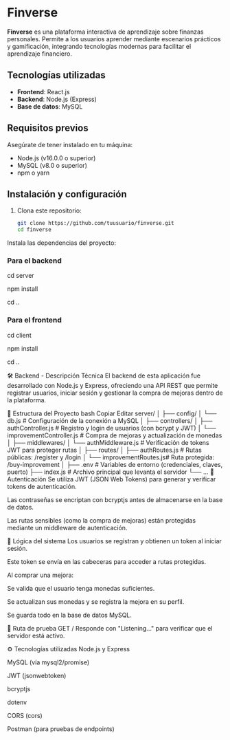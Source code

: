 # Finverse

**Finverse** es una plataforma interactiva de aprendizaje sobre finanzas personales. Permite a los usuarios aprender mediante escenarios prácticos y gamificación, integrando tecnologías modernas para facilitar el aprendizaje financiero.

## Tecnologías utilizadas

- **Frontend**: React.js
- **Backend**: Node.js (Express)
- **Base de datos**: MySQL

## Requisitos previos

Asegúrate de tener instalado en tu máquina:

- Node.js (v16.0.0 o superior)
- MySQL (v8.0 o superior)
- npm o yarn

## Instalación y configuración

1. Clona este repositorio:
   ```bash
   git clone https://github.com/tuusuario/finverse.git
   cd finverse

Instala las dependencias del proyecto:

### Para el backend
cd server

npm install

cd ..

### Para el frontend
cd client

npm install

cd ..




🛠️ Backend - Descripción Técnica
El backend de esta aplicación fue desarrollado con Node.js y Express, ofreciendo una API REST que permite registrar usuarios, iniciar sesión y gestionar la compra de mejoras dentro de la plataforma.

📁 Estructura del Proyecto
bash
Copiar
Editar
server/
│
├── config/
│   └── db.js               # Configuración de la conexión a MySQL
│
├── controllers/
│   ├── authController.js   # Registro y login de usuarios (con bcrypt y JWT)
│   └── improvementController.js # Compra de mejoras y actualización de monedas
│
├── middlewares/
│   └── authMiddleware.js   # Verificación de tokens JWT para proteger rutas
│
├── routes/
│   ├── authRoutes.js       # Rutas públicas: /register y /login
│   └── improvementRoutes.js# Ruta protegida: /buy-improvement
│
├── .env                    # Variables de entorno (credenciales, claves, puerto)
├── index.js                # Archivo principal que levanta el servidor
└── ...
🔐 Autenticación
Se utiliza JWT (JSON Web Tokens) para generar y verificar tokens de autenticación.

Las contraseñas se encriptan con bcryptjs antes de almacenarse en la base de datos.

Las rutas sensibles (como la compra de mejoras) están protegidas mediante un middleware de autenticación.

🧠 Lógica del sistema
Los usuarios se registran y obtienen un token al iniciar sesión.

Este token se envía en las cabeceras para acceder a rutas protegidas.

Al comprar una mejora:

Se valida que el usuario tenga monedas suficientes.

Se actualizan sus monedas y se registra la mejora en su perfil.

Se guarda todo en la base de datos MySQL.

🧪 Ruta de prueba
GET /
Responde con "Listening..." para verificar que el servidor está activo.

⚙️ Tecnologías utilizadas
Node.js y Express

MySQL (vía mysql2/promise)

JWT (jsonwebtoken)

bcryptjs

dotenv

CORS (cors)

Postman (para pruebas de endpoints)